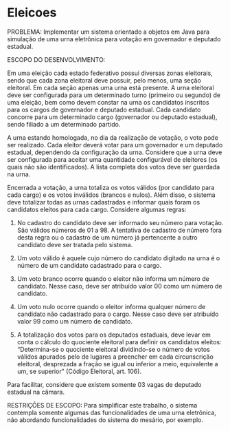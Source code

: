 # Eleicoes

PROBLEMA:
Implementar um sistema orientado a objetos em Java para simulação de uma urna eletrônica
para votação em governador e deputado estadual.

ESCOPO DO DESENVOLVIMENTO:

Em uma eleição cada estado federativo possui diversas zonas eleitorais, sendo que cada zona
eleitoral deve possuir, pelo menos, uma seção eleitoral. Em cada seção apenas uma urna está
presente.
A urna eleitoral deve ser configurada para um determinado turno (primeiro ou segundo) de uma
eleição, bem como devem constar na urna os candidatos inscritos para os cargos de governador
e deputado estadual. Cada candidato concorre para um determinado cargo (governador ou
deputado estadual), sendo filiado a um determinado partido.

A urna estando homologada, no dia da realização de votação, o voto pode ser realizado. Cada
eleitor deverá votar para um governador e um deputado estadual, dependendo da configuração
da urna. Considere que a urna deve ser configurada para aceitar uma quantidade configurável
de eleitores (os quais não são identificados). A lista completa dos votos deve ser guardada na
urna.

Encerrada a votação, a urna totaliza os votos válidos (por candidato para cada cargo) e os votos
inválidos (brancos e nulos). Além disso, o sistema deve totalizar todas as urnas cadastradas e
informar quais foram os candidatos eleitos para cada cargo.
Considere algumas regras:

1. No cadastro do candidato deve ser informado seu número para votação. São válidos números
de 01 a 98. A tentativa de cadastro de número fora desta regra ou o cadastro de um número já
pertencente a outro candidato deve ser tratada pelo sistema.

2. Um voto válido é aquele cujo número do candidato digitado na urna é o número de um
candidato cadastrado para o cargo.

3. Um voto branco ocorre quando o eleitor não informa um número de candidato. Nesse caso,
deve ser atribuído valor 00 como um número de candidato.

4. Um voto nulo ocorre quando o eleitor informa qualquer número de candidato não cadastrado
para o cargo. Nesse caso deve ser atribuído valor 99 como um número de candidato.

5. A totalização dos votos para os deputados estaduais, deve levar em conta o cálculo do
quociente eleitoral para definir os candidatos eleitos: “Determina-se o quociente eleitoral
dividindo-se o número de votos válidos apurados pelo de lugares a preencher em cada
circunscrição eleitoral, desprezada a fração se igual ou inferior a meio, equivalente a um, se
superior" (Código Eleitoral, art. 106).

Para facilitar, considere que existem somente 03 vagas de deputado estadual na câmara.

RESTRIÇÕES DE ESCOPO:
Para simplificar este trabalho, o sistema contempla somente algumas das funcionalidades de
uma urna eletrônica, não abordando funcionalidades do sistema do mesário, por exemplo.
